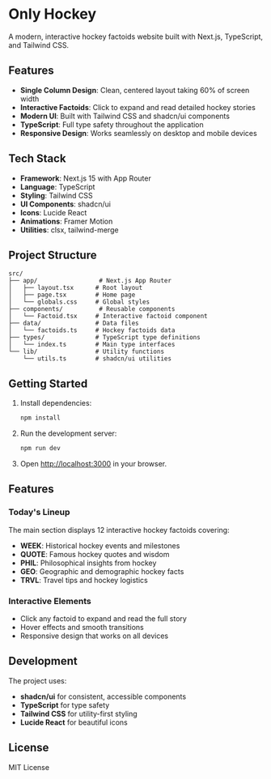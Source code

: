 # Only Hockey

A modern, interactive hockey factoids website built with Next.js, TypeScript, and Tailwind CSS.

## Features

- **Single Column Design**: Clean, centered layout taking 60% of screen width
- **Interactive Factoids**: Click to expand and read detailed hockey stories
- **Modern UI**: Built with Tailwind CSS and shadcn/ui components
- **TypeScript**: Full type safety throughout the application
- **Responsive Design**: Works seamlessly on desktop and mobile devices

## Tech Stack

- **Framework**: Next.js 15 with App Router
- **Language**: TypeScript
- **Styling**: Tailwind CSS
- **UI Components**: shadcn/ui
- **Icons**: Lucide React
- **Animations**: Framer Motion
- **Utilities**: clsx, tailwind-merge

## Project Structure

```
src/
├── app/                 # Next.js App Router
│   ├── layout.tsx      # Root layout
│   ├── page.tsx        # Home page
│   └── globals.css     # Global styles
├── components/          # Reusable components
│   └── Factoid.tsx     # Interactive factoid component
├── data/               # Data files
│   └── factoids.ts     # Hockey factoids data
├── types/              # TypeScript type definitions
│   └── index.ts        # Main type interfaces
└── lib/                # Utility functions
    └── utils.ts        # shadcn/ui utilities
```

## Getting Started

1. Install dependencies:
   ```bash
   npm install
   ```

2. Run the development server:
   ```bash
   npm run dev
   ```

3. Open [http://localhost:3000](http://localhost:3000) in your browser.

## Features

### Today's Lineup
The main section displays 12 interactive hockey factoids covering:
- **WEEK**: Historical hockey events and milestones
- **QUOTE**: Famous hockey quotes and wisdom
- **PHIL**: Philosophical insights from hockey
- **GEO**: Geographic and demographic hockey facts
- **TRVL**: Travel tips and hockey logistics

### Interactive Elements
- Click any factoid to expand and read the full story
- Hover effects and smooth transitions
- Responsive design that works on all devices

## Development

The project uses:
- **shadcn/ui** for consistent, accessible components
- **TypeScript** for type safety
- **Tailwind CSS** for utility-first styling
- **Lucide React** for beautiful icons

## License

MIT License
